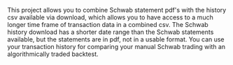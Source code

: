  This project allows you to combine Schwab statement pdf's with the history csv available via download, which allows you to 
 have access to a much longer time frame of transaction data in a combined csv. The Schwab history download has a shorter
 date range than the Schwab statements available, but the statements are in pdf, not in a usable format. You can use
 your transaction history for comparing your manual Schwab trading with an algorithmically traded backtest. 